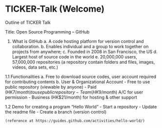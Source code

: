 # TICKER-Talk (Welcome)
Outline of TICKER Talk 

Title: Open Source Programming – GitHub

1. What is GitHub
a.	A code hosting platform for version control and collaboration. 
b.	Enables individual and a group to work together on projects from anywhere;
c.	Founded in 2008 in San Francisco, the US
d.	Largest host of source code in the world
e.	20,000,000 users, 57,000,000 repositories
(a repository contain folders and files, images, videos, data sets, etc.)

1.1 Functionalities
a.	Free to download source codes, user account required for contributing contents
b.	User & Organizational Account 
	- Free to use public repository (viewable by anyone)
	- Paid (HK$7/month) to use public repository
	- Team (HK$9/month) A/C for user permission
	- Business (HK$21/month) for hosting & other support
	

1.2 Demo for creating a program “Hello World”
	- Start a repository
	- Update the readme file
	- Create a branch (version control)
	
	(reference at https://guides.github.com/activities/hello-world/)

